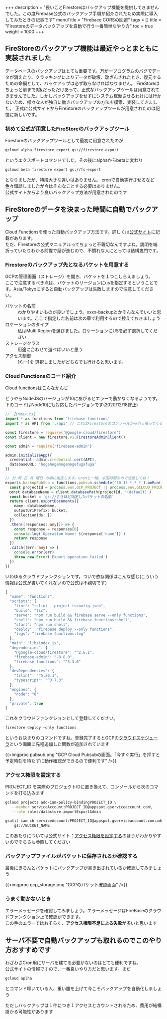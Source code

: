 +++
description = "長いことFirestoreはバックアップ機能を提供してきませんでした。この度Firebase公式のバックアップ手順が紹介されたため実際に導入してみたときの記事です"
menuTitle = "Firebace CORSの回避"
tags = []
title = "Firestoreのデータバックアップを自動で行う一番簡単なやり方"
toc = true
weight = 1000
+++


## FireStoreのバックアップ機能は最近やっとまともに実装されました

データベースのバックアップはとても重要です。万が一プログラムのバグでデータが消えたり、クラッキングによりデータが破壊、改ざんされたとき、復元するための命綱として、バックアップは必ず取らなければなりません。
FireStoreはちょっと前までβ版だっただけあって、正式なバックアップツールは用意されてきませんでした。しかしバックアップをせずにシステム稼働させるわけには行かないため、様々な人が独自に動きバックアップの方法を模索、実装してきました。
正式に公式サイトからFireStoreのバックアップツールが用意されたのは記憶に新しいです。

### 初めて公式が用意したFireStoreのバックアップツール

Firestoreのバックアップツールとして最初に用意されたのが

```bash
gcloud alpha firestore export gs://firestore-export
```

というエクスポートコマンドでした。その後にalphaからbetaに変わり

```bash
gcloud beta firestore export gs://fs-export
```

となりましたが、特段大きな違いはありません。 cronで自動実行させるなど色々錯誤しましたが今はそんなことする必要はありません。  
公式サイトからより良いバックアップ方法が用意されたのです

## FireStoreのデータを決まった時間に自動でバックアップ

Cloud Functionsを使った自動バックアップ方法です。詳しくは[公式サイト](https://firebase.google.com/docs/firestore/solutions/schedule-export?hl=ja)に記載があります。  
ただ、Firestoreの公式マニュアルってちょっと不親切なんですよね。説明を端折っていたりわかる前提で話が進むので、不慣れな人にとっては結構鬼門です。

### Firestoreのバックアップ先となるバケットを用意する

GCPの管理画面（ストレージ）を開き、バケットを１つこしらえましょう。  
ここで注意するべき点は、バケットのリージョンにusを指定するということです。Asia/Tokyoにすると自動バックアップは失敗しますので注意してください。


<dl>
  <dt>バケットの名前</dt>
  <dd>わかりやすいものが良いでしょう。xxxx-backupとかそんなんでいいと思います。ここで指定した名前は次の章で利用するので控えておきましょう</dd>
  <dt>ロケーションのタイプ</dt>
  <dd>私はMulti Regionを選びました。ロケーションにUSを必ず選択してください</dd>
  <dt>ストレージクラス</dt>
  <dd>用途に合わせて選べばいいと思う</dd>
  <dt>アクセス制御</dt>
  <dd>[均一]を 選択しましたがどちらでも行けると思います。</dd>
</dl>


### Cloud Functionsのコード紹介

Cloud functionsはこんなかんじ


<Alice>どうやらNodeJSのバージョンが10にあがるとエラーで動かなくなるようです。下のコードはNode10にも対応したバージョンです(2020/12/18修正)</Alice>

```typescript
// 【index.ts】
import * as functions from 'firebase-functions'
import * as API from './api' // これはFirestoreのコンソールから引っ張ってくる情報です

const firestore = require('@google-cloud/firestore')
const client = new firestore.v1.FirestoreAdminClient()

const admin = require('firebase-admin')

admin.initializeApp({
  credential: admin.credential.cert(API),
  databaseURL: 'hogehogemogemogefugafuga'
})

// 分 時 日 月 曜日 の順に指定します。cronと一緒。米国時間なので注意してね！
exports.backupPubSub = functions.pubsub.schedule('30 15 * * *').onRun((context) => {
  const projectId = process.env.GCP_PROJECT || process.env.GCLOUD_PROJECT
　const databaseName = client.databasePath(projectId, '(default)')
  const bucket = 'gs://さきほど指定したバケットの名前'
  return client.exportDocuments({
    name: databaseName,
    outputUriPrefix: bucket,
    collectionIds: []
  })
  .then((responses: any[]) => {
    const response = responses[0]
    console.log(`Operation Name: ${response['name']}`)
    return response
  })
  .catch((err: any) => {
    console.error(err)
    throw new Error('Export operation failed')
  })
})
```

いわゆるクラウドファンクションです。ついで依存関係はこんな感じ(こういう情報は公式が書いてくれないので公式は不親切です）

```javascript
{
  "name": "functions",
  "scripts": {
    "lint": "tslint --project tsconfig.json",
    "build": "tsc",
    "serve": "npm run build && firebase serve --only functions",
    "shell": "npm run build && firebase functions:shell",
    "start": "npm run shell",
    "deploy": "firebase deploy --only functions",
    "logs": "firebase functions:log"
  },
  "main": "lib/index.js",
  "dependencies": {
    "@google-cloud/firestore": "^2.6.1",
    "firebase-admin": "~8.8.0",
    "firebase-functions": "^3.3.0"
  },
  "devDependencies": {
    "tslint": "^5.20.1",
    "typescript": "^3.7.3"
  },
  "engines": {
    "node": "8"
  },
  "private": true
}
```

これをクラウドファンクションとして登録してください。

```bash
firestore deploy –only functions
```

というお決まりのコマンドですね。登録完了するとGCPの[クラウドスケジューラ](https://cloud.google.com/scheduler/?hl=ja)という画面に先程追加した関数が追加されています

{{<imgproc pubsub.png "GCP Cloud Pubsubの画面。「今すぐ実行」を押すと予定時刻を待たずに動作確認ができるので便利です" />}}


### アクセス権限を設定する

PROJECT_ID を実際のプロジェクトIDに置き換えて、コンソールから次のコマンドを打ち込みます

```bash
gcloud projects add-iam-policy-bindingPROJECT_ID \
   --member serviceAccount:PROJECT_ID@appspot.gserviceaccount.com\
   --role roles/datastore.importExportAdmin
```

```bash
gsutil iam ch serviceAccount:PROJECT_ID@appspot.gserviceaccount.com:admin\
    gs://BUCKET_NAME
```

このあたりについては公式サイト：[アクセス権限を設定する](https://firebase.google.com/docs/firestore/solutions/schedule-export?hl=ja#configure_access_permissions)のほうがわかりやすいのでそちらも参照してください

### バックアップファイルがバケットに保存されるか確認する

最後にきちんとバケットにバックアップが書き出されているか確認してみましょう

{{<imgproc gcp_storage.png "GCPのバケット確認画面" />}}


### うまく動かないとき

エラーメッセージを確認してみましょう。エラーメッセージはFireBaseのクラウドファンクション上で確認ができます。  
この手のエラーではおそらく、**アクセス権限不足による失敗**が多いと思います

## サーバ不要で自動バックアップも取れるのでこのやり方おすすめです

わざわざCron用にサーバを建てる必要がないのはとても便利ですね。  
公式サイトの情報ですので、一番良いやり方だと思います。まだ

```bash
gcloud aplha
```

とコマンド叩いている人、重い腰を上げて今こそバックアップを自動化しましょう

<Alice>ただしバックアップは１件につき１アクセスとカウントされるため、費用が結構掛かる可能性があります</Alice>
